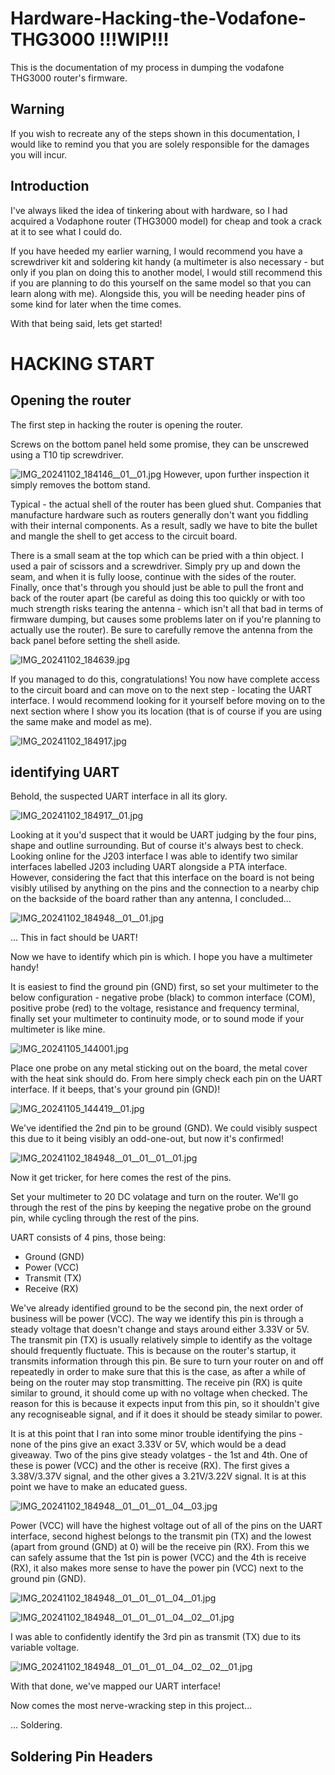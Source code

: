 # Hardware-Hacking-the-Vodafone-THG3000 !!!WIP!!!
This is the documentation of my process in dumping the vodafone THG3000 router's firmware.

## Warning
If you wish to recreate any of the steps shown in this documentation, I would like to remind you that you are solely responsible for the damages you will incur.


## Introduction
I've always liked the idea of tinkering about with hardware, so I had acquired a Vodaphone router (THG3000 model) for cheap and took a crack at it to see what I could do.

If you have heeded my earlier warning, I would recommend you have a screwdriver kit and soldering kit handy (a multimeter is also necessary - but only if you plan on doing this to another model, I would still recommend this if you are planning to do this yourself on the same model so that you can learn along with me). Alongside this, you will be needing header pins of some kind for later when the time comes.

With that being said, lets get started!

# HACKING START

## Opening the router
The first step in hacking the router is opening the router.

Screws on the bottom panel held some promise, they can be unscrewed using a T10 tip screwdriver.

![IMG_20241102_184146__01__01.jpg](https://github.com/user-attachments/assets/8eb2bbc7-7d5f-47e9-87b7-a52be8683be8)
However, upon further inspection it simply removes the bottom stand.

Typical - the actual shell of the router has been glued shut. Companies that manufacture hardware such as routers generally don't want you fiddling with their internal components. As a result, sadly we have to bite the bullet and mangle the shell to get access to the circuit board.

There is a small seam at the top which can be pried with a thin object. I used a pair of scissors and a screwdriver. Simply pry up and down the seam, and when it is fully loose, continue with the sides of the router. Finally, once that's through you should just be able to pull the front and back of the router apart (be careful as doing this too quickly or with too much strength risks tearing the antenna - which isn't all that bad in terms of firmware dumping, but causes some problems later on if you're planning to actually use the router). Be sure to carefully remove the antenna from the back panel before setting the shell aside.

![IMG_20241102_184639.jpg](https://github.com/user-attachments/assets/4e3843d7-4614-463e-9d96-4c697f7a0965)

If you managed to do this, congratulations! You now have complete access to the circuit board and can move on to the next step - locating the UART interface. I would recommend looking for it yourself before moving on to the next section where I show you its location (that is of course if you are using the same make and model as me).

![IMG_20241102_184917.jpg](https://github.com/user-attachments/assets/8d896874-0dc1-4be9-aec6-f82d765cce0d)

## identifying UART
Behold, the suspected UART interface in all its glory.

![IMG_20241102_184917__01.jpg](https://github.com/user-attachments/assets/03fa8d1d-7d09-44bd-a757-d9d7db596155)

Looking at it you'd suspect that it would be UART judging by the four pins, shape and outline surrounding. But of course it's always best to check. Looking online for the J203 interface I was able to identify two similar interfaces labelled J203 including UART alongside a PTA interface. However, considering the fact that this interface on the board is not being visibly utilised by anything on the pins and the connection to a nearby chip on the backside of the board rather than any antenna, I concluded...

![IMG_20241102_184948__01__01.jpg](https://github.com/user-attachments/assets/0bfac6f0-8c34-432a-84a8-7b990aa2fcd8)

... This in fact should be UART!

Now we have to identify which pin is which. I hope you have a multimeter handy!

It is easiest to find the ground pin (GND) first, so set your multimeter to the below configuration - negative probe (black) to common interface (COM), positive probe (red) to the voltage, resistance and frequency terminal, finally set your multimeter to continuity mode, or to sound mode if your multimeter is like mine.

![IMG_20241105_144001.jpg](https://github.com/user-attachments/assets/59463ae4-fcd5-48f5-9ad3-73b766d78028)

Place one probe on any metal sticking out on the board, the metal cover with the heat sink should do. From here simply check each pin on the UART interface. If it beeps, that's your ground pin (GND)!

![IMG_20241105_144419__01.jpg](https://github.com/user-attachments/assets/95473afe-ae1b-4b6a-a220-ebd9c7d498eb)

We've identified the 2nd pin to be ground (GND). We could visibly suspect this due to it being visibly an odd-one-out, but now it's confirmed!

![IMG_20241102_184948__01__01__01__01.jpg](https://github.com/user-attachments/assets/d4d877b8-beb4-4bb4-aa95-16f8ab59224e)

Now it get tricker, for here comes the rest of the pins.

Set your multimeter to 20 DC volatage and turn on the router. We'll go through the rest of the pins by keeping the negative probe on the ground pin, while cycling through the rest of the pins.

UART consists of 4 pins, those being:
* Ground (GND)
* Power (VCC)
* Transmit (TX)
* Receive (RX)

We've already identified ground to be the second pin, the next order of business will be power (VCC). The way we identify this pin is through a steady voltage that doesn't change and stays around either 3.33V or 5V.
The transmit pin (TX) is usually relatively simple to identify as the voltage should frequently fluctuate. This is because on the router's startup, it transmits information through this pin. Be sure to turn your router on and off repeatedly in order to make sure that this is the case, as after a while of being on the router may stop transmitting.
The receive pin (RX) is quite similar to ground, it should come up with no voltage when checked. The reason for this is because it expects input from this pin, so it shouldn't give any recogniseable signal, and if it does it should be steady similar to power.

It is at this point that I ran into some minor trouble identifying the pins - none of the pins give an exact 3.33V or 5V, which would be a dead giveaway. Two of the pins give steady volatges - the 1st and 4th. One of these is power (VCC) and the other is receive (RX). The first gives a 3.38V/3.37V signal, and the other gives a 3.21V/3.22V signal. It is at this point we have to make an educated guess.

![IMG_20241102_184948__01__01__01__04__03.jpg](https://github.com/user-attachments/assets/f747f741-ae06-4564-a41b-3a220e648531)

Power (VCC) will have the highest voltage out of all of the pins on the UART interface, second highest belongs to the transmit pin (TX) and the lowest (apart from ground (GND) at 0) will be the receive pin (RX). From this we can safely assume that the 1st pin is power (VCC) and the 4th is receive (RX), it also makes more sense to have the power pin (VCC) next to the ground pin (GND).

![IMG_20241102_184948__01__01__01__04__01.jpg](https://github.com/user-attachments/assets/710c6cdd-b59c-4376-927f-b4ef9803fc1f)

![IMG_20241102_184948__01__01__01__04__02__01.jpg](https://github.com/user-attachments/assets/7822f516-3b04-43e0-824b-2bbb0e857b7b)

I was able to confidently identify the 3rd pin as transmit (TX) due to its variable voltage.

![IMG_20241102_184948__01__01__01__04__02__02__01.jpg](https://github.com/user-attachments/assets/cf9c3e52-9418-452f-9118-814fc7301be0)

With that done, we've mapped our UART interface!

Now comes the most nerve-wracking step in this project...

... Soldering.

## Soldering Pin Headers


